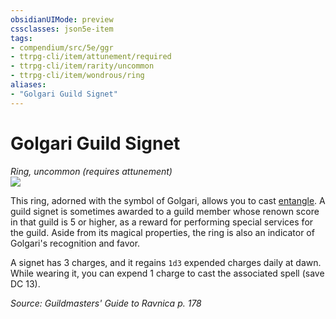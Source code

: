 ```yaml
---
obsidianUIMode: preview
cssclasses: json5e-item
tags:
- compendium/src/5e/ggr
- ttrpg-cli/item/attunement/required
- ttrpg-cli/item/rarity/uncommon
- ttrpg-cli/item/wondrous/ring
aliases: 
- "Golgari Guild Signet"
---
```

# Golgari Guild Signet
*Ring, uncommon (requires attunement)*  
![](/3-Mechanics/CLI/items/img/golgari-guild-signet.webp#right)  


This ring, adorned with the symbol of Golgari, allows you to cast [entangle](/3-Mechanics/CLI/spells/entangle.md). A guild signet is sometimes awarded to a guild member whose renown score in that guild is 5 or higher, as a reward for performing special services for the guild. Aside from its magical properties, the ring is also an indicator of Golgari's recognition and favor.

A signet has 3 charges, and it regains `1d3` expended charges daily at dawn. While wearing it, you can expend 1 charge to cast the associated spell (save DC 13).

*Source: Guildmasters' Guide to Ravnica p. 178*
